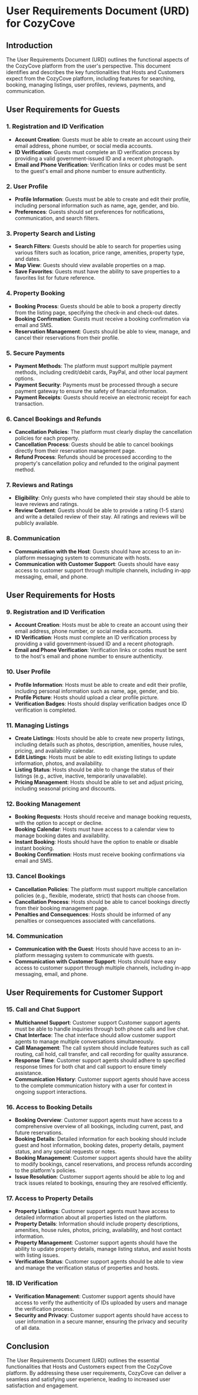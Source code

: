 # User Requirements Document (URD) for CozyCove

## Introduction
The User Requirements Document (URD) outlines the functional aspects of the CozyCove platform from the user's perspective. This document identifies and describes the key functionalities that Hosts and Customers expect from the CozyCove platform, including features for searching, booking, managing listings, user profiles, reviews, payments, and communication.

## User Requirements for Guests

### 1. Registration and ID Verification
- **Account Creation**: Guests must be able to create an account using their email address, phone number, or social media accounts.
- **ID Verification**: Guests must complete an ID verification process by providing a valid government-issued ID and a recent photograph.
- **Email and Phone Verification**: Verification links or codes must be sent to the guest's email and phone number to ensure authenticity.

### 2. User Profile
- **Profile Information**: Guests must be able to create and edit their profile, including personal information such as name, age, gender, and bio.
- **Preferences**: Guests should set preferences for notifications, communication, and search filters.

### 3. Property Search and Listing
- **Search Filters**: Guests should be able to search for properties using various filters such as location, price range, amenities, property type, and dates.
- **Map View**: Guests should view available properties on a map.
- **Save Favorites**: Guests must have the ability to save properties to a favorites list for future reference.

### 4. Property Booking
- **Booking Process**: Guests should be able to book a property directly from the listing page, specifying the check-in and check-out dates.
- **Booking Confirmation**: Guests must receive a booking confirmation via email and SMS.
- **Reservation Management**: Guests should be able to view, manage, and cancel their reservations from their profile.

### 5. Secure Payments
- **Payment Methods**: The platform must support multiple payment methods, including credit/debit cards, PayPal, and other local payment options.
- **Payment Security**: Payments must be processed through a secure payment gateway to ensure the safety of financial information.
- **Payment Receipts**: Guests should receive an electronic receipt for each transaction.

### 6. Cancel Bookings and Refunds
- **Cancellation Policies**: The platform must clearly display the cancellation policies for each property.
- **Cancellation Process**: Guests should be able to cancel bookings directly from their reservation management page.
- **Refund Process**: Refunds should be processed according to the property's cancellation policy and refunded to the original payment method.

### 7. Reviews and Ratings
- **Eligibility**: Only guests who have completed their stay should be able to leave reviews and ratings.
- **Review Content**: Guests should be able to provide a rating (1-5 stars) and write a detailed review of their stay. All ratings and reviews will be publicly available.

### 8. Communication
- **Communication with the Host**: Guests should have access to an in-platform messaging system to communicate with hosts.
- **Communication with Customer Support**: Guests should have easy access to customer support through multiple channels, including in-app messaging, email, and phone.



## User Requirements for Hosts

### 9. Registration and ID Verification
- **Account Creation**: Hosts must be able to create an account using their email address, phone number, or social media accounts.
- **ID Verification**: Hosts must complete an ID verification process by providing a valid government-issued ID and a recent photograph.
- **Email and Phone Verification**: Verification links or codes must be sent to the host's email and phone number to ensure authenticity.

### 10. User Profile
- **Profile Information**: Hosts must be able to create and edit their profile, including personal information such as name, age, gender, and bio.
- **Profile Picture**: Hosts should upload a clear profile picture.
- **Verification Badges**: Hosts should display verification badges once ID verification is completed.

### 11. Managing Listings
- **Create Listings**: Hosts should be able to create new property listings, including details such as photos, description, amenities, house rules, pricing, and availability calendar.
- **Edit Listings**: Hosts must be able to edit existing listings to update information, photos, and availability.
- **Listing Status**: Hosts should be able to change the status of their listings (e.g., active, inactive, temporarily unavailable).
- **Pricing Management**: Hosts should be able to set and adjust pricing, including seasonal pricing and discounts.

### 12. Booking Management
- **Booking Requests**: Hosts should receive and manage booking requests, with the option to accept or decline.
- **Booking Calendar**: Hosts must have access to a calendar view to manage booking dates and availability.
- **Instant Booking**: Hosts should have the option to enable or disable instant booking.
- **Booking Confirmation**: Hosts must receive booking confirmations via email and SMS.

### 13. Cancel Bookings
- **Cancellation Policies**: The platform must support multiple cancellation policies (e.g., flexible, moderate, strict) that hosts can choose from.
- **Cancellation Process**: Hosts should be able to cancel bookings directly from their booking management page.
- **Penalties and Consequences**: Hosts should be informed of any penalties or consequences associated with cancellations.

### 14. Communication
- **Communication with the Guest**: Hosts should have access to an in-platform messaging system to communicate with guests.
- **Communication with Customer Support**: Hosts should have easy access to customer support through multiple channels, including in-app messaging, email, and phone.


## User Requirements for Customer Support

### 15. Call and Chat Support
- **Multichannel Support**: Customer support Customer support agents must be able to handle inquiries through both phone calls and live chat.
- **Chat Interface**: The chat interface should allow customer support agents to manage multiple conversations simultaneously.
- **Call Management**: The call system should include features such as call routing, call hold, call transfer, and call recording for quality assurance.
- **Response Time**: Customer support agents should adhere to specified response times for both chat and call support to ensure timely assistance.
- **Communication History**: Customer support agents should have access to the complete communication history with a user for context in ongoing support interactions.

### 16. Access to Booking Details
- **Booking Overview**: Customer support agents must have access to a comprehensive overview of all bookings, including current, past, and future reservations.
- **Booking Details**: Detailed information for each booking should include guest and host information, booking dates, property details, payment status, and any special requests or notes.
- **Booking Management**: Customer support agents should have the ability to modify bookings, cancel reservations, and process refunds according to the platform's policies.
- **Issue Resolution**: Customer support agents should be able to log and track issues related to bookings, ensuring they are resolved efficiently.

### 17. Access to Property Details
- **Property Listings**: Customer support agents must have access to detailed information about all properties listed on the platform.
- **Property Details**: Information should include property descriptions, amenities, house rules, photos, pricing, availability, and host contact information.
- **Property Management**: Customer support agents should have the ability to update property details, manage listing status, and assist hosts with listing issues.
- **Verification Status**: Customer support agents should be able to view and manage the verification status of properties and hosts.

### 18. ID Verification
- **Verification Management**: Customer support agents should have access to verify the authenticity of IDs uploaded by users and manage the verification process.
- **Security and Privacy**: Customer support agents should have access to user information in a secure manner, ensuring the privacy and security of all data.

## Conclusion
The User Requirements Document (URD) outlines the essential functionalities that Hosts and Customers expect from the CozyCove platform. By addressing these user requirements, CozyCove can deliver a seamless and satisfying user experience, leading to increased user satisfaction and engagement.
